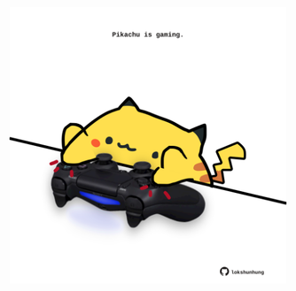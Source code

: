 <!-- built at 28/02/2023, 13:06:05 UTC -->
<p align="center">
  <img width="500" height="500" src="./ReadmeImage.svg">
</p>
